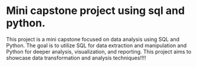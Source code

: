 # Mini capstone project using sql and python.

This project is a mini capstone focused on data analysis using SQL and Python. The goal is to utilize SQL for data extraction and manipulation and Python for deeper analysis, visualization, and reporting. This project aims to showcase data transformation and analysis techniques!!!!
